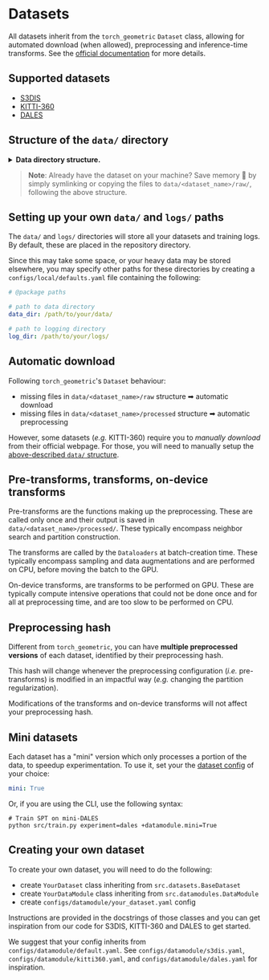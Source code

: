 # Datasets

All datasets inherit from the `torch_geometric` `Dataset` class, allowing for 
automated download (when allowed), preprocessing and inference-time transforms. 
See the [official documentation](https://pytorch-geometric.readthedocs.io/en/latest/tutorial/create_dataset.html)
for more details. 

## Supported datasets
- [S3DIS](http://buildingparser.stanford.edu/dataset.html)
- [KITTI-360](https://www.cvlibs.net/datasets/kitti-360/index.php)
- [DALES](https://udayton.edu/engineering/research/centers/vision_lab/research/was_data_analysis_and_processing/dale.php)

## Structure of the `data/` directory 
<details>
<summary><b>Data directory structure.</b></summary>

Datasets are stored under the following structure:

```
└── data
    ├── dales                                         # Structure for DALES
    │   ├── DALESObjects.tar.gz                         # (optional) Downloaded zipped dataset
    │   ├── raw                                         # Raw dataset files
    │   │   └── {{train, test}}                           # DALES' split/tile.ply structure
    │   │       └── {{tile_name}}.ply
    │   └── processed                                   # Preprocessed data
    |       └── {{train, val, test}}                      # Dataset splits
    |           └── {{preprocessing_hash}}                  # Preprocessing folder
    │               └── {{tile_name}}.h5                      # Preprocessed tile file
    │    
    ├── kitti360                                      # Structure for KITTI-360
    │   ├── raw                                         # Raw dataset files
    │   │   ├── data_3d_semantics_test.zip              # (optional) Downloaded zipped test dataset
    │   │   ├── data_3d_semantics.zip                   # (optional) Downloaded zipped train dataset
    │   │   └── data_3d_semantics                       # Contains all raw train and test sequences
    │   │       └── {{sequence_name}}                     # KITTI-360's sequence/static/window.ply structure
    │   │           └── static
    │   │               └── {{window_name}}.ply
    │   └── processed                                   # Preprocessed data
    │       └── {{train, val, test}}                      # Dataset splits
    │           └── {{preprocessing_hash}}                  # Preprocessing folder
    │               └── {{sequence_name}}
    │                   └── {{window_name}}.h5                # Preprocessed window file
    │    
    └── s3dis                                         # Structure for S3DIS
        ├── Stanford3dDataset_v1.2.zip                  # (optional) Downloaded zipped dataset
        ├── raw                                         # Raw dataset files
        │   └── Area_{{1, 2, 3, 4, 5, 6}}                 # S3DIS's area/room/room.txt structure
        │       └── {{room_name}}  
        │           └── {{room_name}}.txt
        └── processed                                   # Preprocessed data
            └── {{train, val, test}}                      # Dataset splits
                └── {{preprocessing_hash}}                  # Preprocessing folder
                    └── Area_{{1, 2, 3, 4, 5, 6}}.h5          # Preprocessed Area file

```
</details>

> **Note**: Already have the dataset on your machine? Save memory 💾 by 
> simply symlinking or copying the files to `data/<dataset_name>/raw/`, following the 
> above structure.

## Setting up your own `data/` and `logs/` paths
The `data/` and `logs/` directories will store all your datasets and training 
logs. By default, these are placed in the repository directory. 

Since this may take some space, or your heavy data may be stored elsewhere, you 
may specify other paths for these directories by creating a 
`configs/local/defaults.yaml` file containing the following:

```yaml
# @package paths

# path to data directory
data_dir: /path/to/your/data/

# path to logging directory
log_dir: /path/to/your/logs/
```

## Automatic download
Following `torch_geometric`'s `Dataset` behaviour:
- missing files in `data/<dataset_name>/raw` structure ➡ automatic download
- missing files in `data/<dataset_name>/processed` structure ➡ automatic preprocessing

However, some datasets (_e.g._ KITTI-360) require you to *manually download*
from their official webpage. For those, you will need to manually setup the 
[above-described `data/` structure](#structure-of-the-data-directory).

## Pre-transforms, transforms, on-device transforms

Pre-transforms are the functions making up the preprocessing. 
These are called only once and their output is saved in 
`data/<dataset_name>/processed/`. These typically encompass neighbor search and 
partition construction.

The transforms are called by the `Dataloaders` at batch-creation time. These 
typically encompass sampling and data augmentations and are performed on CPU, 
before moving the batch to the GPU.

On-device transforms, are transforms to be performed on GPU. These are 
typically compute intensive operations that could not be done once and for all 
at preprocessing time, and are too slow to be performed on CPU.

## Preprocessing hash
Different from `torch_geometric`, you can have **multiple 
preprocessed versions** of each dataset, identified by their preprocessing hash.

This hash will change whenever the preprocessing configuration 
(_i.e._ pre-transforms) is modified in an impactful way (_e.g._ changing the 
partition regularization). 

Modifications of the transforms and on-device 
transforms will not affect your preprocessing hash.

## Mini datasets
Each dataset has a "mini" version which only processes a portion of the data, to
speedup experimentation. To use it, set your the 
[dataset config](configs/datamodule) of your choice:
```yaml
mini: True
```

Or, if you are using the CLI, use the following syntax:
```shell script
# Train SPT on mini-DALES
python src/train.py experiment=dales +datamodule.mini=True
```

## Creating your own dataset
To create your own dataset, you will need to do the following:
- create `YourDataset` class inheriting from `src.datasets.BaseDataset`
- create `YourDataModule` class inheriting from `src.datamodules.DataModule`
- create `configs/datamodule/your_dataset.yaml` config 
 
Instructions are provided in the docstrings of those classes and you can get
inspiration from our code for S3DIS, KITTI-360 and DALES to get started. 

We suggest that your config inherits from `configs/datamodule/default.yaml`. See
`configs/datamodule/s3dis.yaml`, `configs/datamodule/kitti360.yaml`, and 
`configs/datamodule/dales.yaml` for inspiration.

